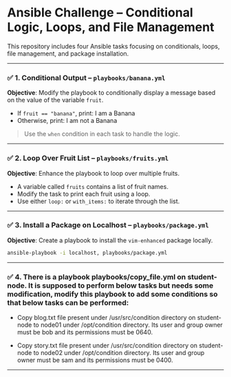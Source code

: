 
# Ansible Challenge – Conditional Logic, Loops, and File Management

This repository includes four Ansible tasks focusing on conditionals, loops, file management, and package installation.

---

### ✅ 1. Conditional Output – `playbooks/banana.yml`

**Objective**: Modify the playbook to conditionally display a message based on the value of the variable `fruit`.

- If `fruit == "banana"`, print: I am a Banana
- Otherwise, print: I am not a Banana


> Use the `when` condition in each task to handle the logic.

---

### ✅ 2. Loop Over Fruit List – `playbooks/fruits.yml`

**Objective**: Enhance the playbook to loop over multiple fruits.

- A variable called `fruits` contains a list of fruit names.
- Modify the task to print each fruit using a loop.
- Use either `loop:` or `with_items:` to iterate through the list.

---

### ✅ 3. Install a Package on Localhost – `playbooks/package.yml`

**Objective**: Create a playbook to install the `vim-enhanced` package locally.

```bash
ansible-playbook -i localhost, playbooks/package.yml
```
---
### ✅ 4. There is a playbook playbooks/copy_file.yml on student-node. It is supposed to perform below tasks but needs some modification, modify this playbook to add some conditions so that below tasks can be performed:



- Copy blog.txt file present under /usr/src/condition directory on student-node to node01 under /opt/condition directory. Its user and group owner must be bob and its permissions must be 0640.


- Copy story.txt file present under /usr/src/condition directory on student-node to node02 under /opt/condition directory. Its user and group owner must be sam and its permissions must be 0400.
---
